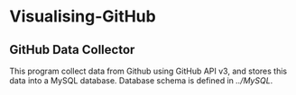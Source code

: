 # Visualising-GitHub
## GitHub Data Collector

This program collect data from Github using GitHub API v3, and stores this data into a MySQL database. Database schema is defined in _../MySQL_.
